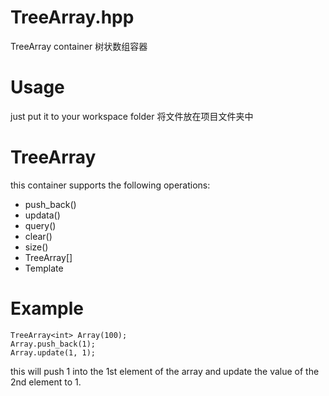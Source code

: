 # TreeArray.hpp
TreeArray container 树状数组容器

# Usage
just put it to your workspace folder 将文件放在项目文件夹中

# TreeArray
this container supports the following operations:
- push_back()
- updata()
- query()
- clear()
- size()
- TreeArray[]
- Template

# Example

```
TreeArray<int> Array(100);
Array.push_back(1);
Array.update(1, 1);
```
this will push 1 into the 1st element of the array and update the value of the 2nd element to 1.